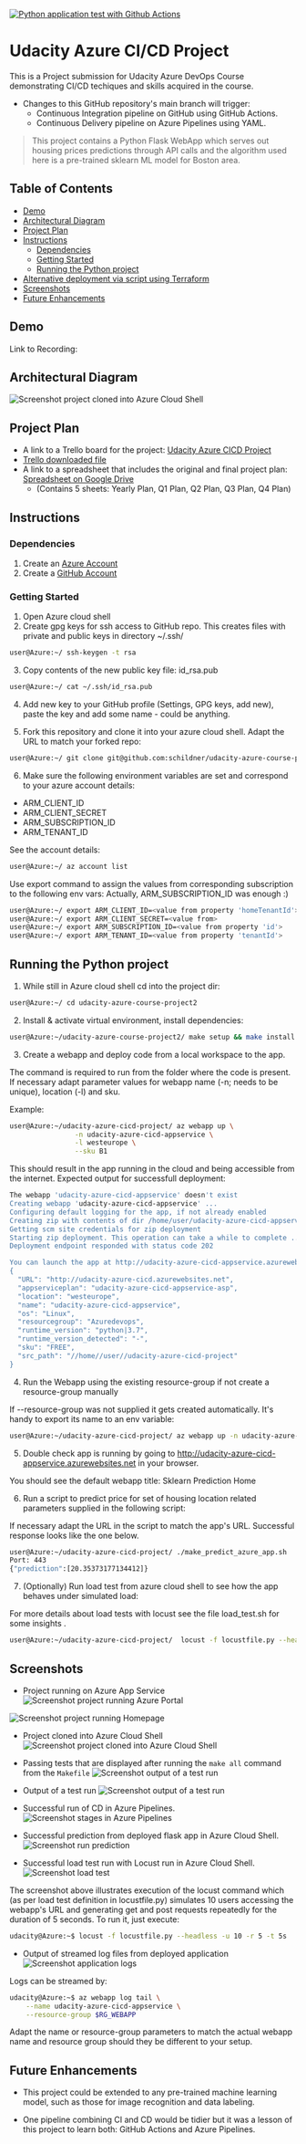 [![Python application test with Github Actions](https://github.com/MahalakshmiMurugan21/udacity-azure-cicd-project/actions/workflows/main.yml/badge.svg)](https://github.com/MahalakshmiMurugan21/udacity-azure-cicd-project/actions/workflows/main.yml)

# Udacity Azure CI/CD Project
This is a Project submission for Udacity Azure DevOps Course demonstrating CI/CD techiques and skills acquired in the course.
- Changes to this GitHub repository's main branch will trigger:
  * Continuous Integration pipeline on GitHub using GitHub Actions. 
  * Continuous Delivery pipeline on Azure Pipelines using YAML.

>This project contains a Python Flask WebApp which serves out housing prices predictions through API calls and the algorithm used here is a pre-trained sklearn ML model for Boston area.
>
## Table of Contents

- [Demo](#demo)
- [Architectural Diagram](#architectural-diagram)
- [Project Plan](#project-plan)
- [Instructions](#instructions)
  * [Dependencies](#dependencies)
  * [Getting Started](#getting-started)
  * [Running the Python project](#running-the-python-project)
- [Alternative deployment via script using Terraform](#alternative-deployment-via-script-using-terraform)
- [Screenshots](#screenshots)
- [Future Enhancements](#future-enhancements)

## Demo

Link to Recording:

## Architectural Diagram

![Screenshot project cloned into Azure Cloud Shell](https://github.com/MahalakshmiMurugan21/udacity-azure-cicd-project/blob/main/docs/Udacity-azure-cicd-architecture.png)

## Project Plan

* A link to a Trello board for the project: [Udacity Azure CICD Project](https://trello.com/b/mcmGyUTI/udacity-azure-cicd-project![image](https://github.com/MahalakshmiMurugan21/udacity-azure-cicd-project/assets/155423147/a58a61cf-db37-46d1-95fb-fe0cd575d50a)
)
* [Trello downloaded file](https://github.com/MahalakshmiMurugan21/udacity-azure-cicd-project/blob/main/docs/Udacity%20Azure%20CICD%20Project%20_%20Trello.html)
* A link to a spreadsheet that includes the original and final project plan: [Spreadsheet on Google Drive]([https://docs.google.com/spreadsheets/d/1VvhKAVZM7I1qVYufkkjYf5vR3nBcCQtji21aupZyXik/edit?usp=sharing](https://github.com/MahalakshmiMurugan21/udacity-azure-cicd-project/blob/main/docs/Azure%20CICD%20Project%20Management.xlsx))
  * (Contains 5 sheets: Yearly Plan, Q1 Plan, Q2 Plan, Q3 Plan, Q4 Plan)

## Instructions

### Dependencies

1. Create an [Azure Account](https://portal.azure.com)
2. Create a [GitHub Account](https://github.com)

### Getting Started

1. Open Azure cloud shell
2. Create gpg keys for ssh access to GitHub repo. This creates files with private and public keys in directory ~/.ssh/

```bash
user@Azure:~/ ssh-keygen -t rsa
```

3. Copy contents of the new public key file: id_rsa.pub

```bash
user@Azure:~/ cat ~/.ssh/id_rsa.pub
```

4. Add new key to your GitHub profile (Settings, GPG keys, add new), paste the key and add some name - could be anything.

5. Fork this repository and clone it into your azure cloud shell. Adapt the URL to match your forked repo:

```bash
user@Azure:~/ git clone git@github.com:schildner/udacity-azure-course-project2.git
```

6. Make sure the following environment variables are set and correspond to your azure account details:

* ARM_CLIENT_ID
* ARM_CLIENT_SECRET
* ARM_SUBSCRIPTION_ID
* ARM_TENANT_ID

See the account details:

```bash
user@Azure:~/ az account list
```

Use export command to assign the values from corresponding subscription to the following env vars:
Actually, ARM_SUBSCRIPTION_ID was enough :)

```bash
user@Azure:~/ export ARM_CLIENT_ID=<value from property 'homeTenantId'>
user@Azure:~/ export ARM_CLIENT_SECRET=<value from>
user@Azure:~/ export ARM_SUBSCRIPTION_ID=<value from property 'id'>
user@Azure:~/ export ARM_TENANT_ID=<value from property 'tenantId'>
```

## Running the Python project

1. While still in Azure cloud shell cd into the project dir:

```bash
user@Azure:~/ cd udacity-azure-course-project2
```

2. Install & activate virtual environment, install dependencies:

```bash
user@Azure:~/udacity-azure-course-project2/ make setup && make install
```

3. Create a webapp and deploy code from a local workspace to the app.

The command is required to run from the folder where the code is present. If necessary adapt parameter values for webapp name (-n; needs to be unique), location (-l) and sku.

Example:

```bash
user@Azure:~/udacity-azure-cicd-project/ az webapp up \
                -n udacity-azure-cicd-appservice \
                -l westeurope \
                --sku B1
```

This should result in the app running in the cloud and being accessible from the internet.
Expected output for successfull deployment:

```bash
The webapp 'udacity-azure-cicd-appservice' doesn't exist
Creating webapp 'udacity-azure-cicd-appservice' ...
Configuring default logging for the app, if not already enabled
Creating zip with contents of dir /home/user/udacity-azure-cicd-appservice ...
Getting scm site credentials for zip deployment
Starting zip deployment. This operation can take a while to complete ...
Deployment endpoint responded with status code 202

You can launch the app at http://udacity-azure-cicd-appservice.azurewebsites.net
{
  "URL": "http://udacity-azure-cicd.azurewebsites.net",
  "appserviceplan": "udacity-azure-cicd-appservice-asp",
  "location": "westeurope",
  "name": "udacity-azure-cicd-appservice",
  "os": "Linux",
  "resourcegroup": "Azuredevops",
  "runtime_version": "python|3.7",
  "runtime_version_detected": "-",
  "sku": "FREE",
  "src_path": "//home//user//udacity-azure-cicd-project"
}
```

4. Run the Webapp using the existing resource-group if not create a resource-group manually

If --resource-group was not supplied it gets created automatically. It's handy to export its name to an env variable:

```bash
user@Azure:~/udacity-azure-cicd-project/ az webapp up -n udacity-azure-cicd-appservice --resource-group Azuredevops
```

5. Double check app is running by going to http://udacity-azure-cicd-appservice.azurewebsites.net in your browser.

You should see the default webapp title: Sklearn Prediction Home

6. Run a script to predict price for set of housing location related parameters supplied in the following script:

If necessary adapt the URL in the script to match the app's URL. Successful response looks like the one below.

```bash
user@Azure:~/udacity-azure-cicd-project/ ./make_predict_azure_app.sh
Port: 443
{"prediction":[20.35373177134412]}
```

7. (Optionally) Run load test from azure cloud shell to see how the app behaves under simulated load:

For more details about load tests with locust see the file load_test.sh for some insights .

```bash
user@Azure:~/udacity-azure-cicd-project/  locust -f locustfile.py --headless -u 100 -r 10 -t 30s
```

## Screenshots

* Project running on Azure App Service
![Screenshot project running Azure Portal]([https://github.com/schildner/udacity-azure-course-project2/blob/main/screenshots/webapp-running-portal.png?raw=true](https://github.com/MahalakshmiMurugan21/udacity-azure-cicd-project/blob/main/docs/App%20running.png))

![Screenshot project running Homepage]([https://github.com/schildner/udacity-azure-course-project2/blob/main/screenshots/webapp-running-homepage.png?raw=true](https://github.com/MahalakshmiMurugan21/udacity-azure-cicd-project/blob/main/docs/App%20running%20home.png))

* Project cloned into Azure Cloud Shell
![Screenshot project cloned into Azure Cloud Shell](https://github.com/MahalakshmiMurugan21/udacity-azure-cicd-project/blob/main/docs/github%20cloned.png)

* Passing tests that are displayed after running the `make all` command from the `Makefile`
![Screenshot output of a test run](https://github.com/MahalakshmiMurugan21/udacity-azure-cicd-project/blob/main/docs/Make%20Test.png)

* Output of a test run
![Screenshot output of a test run]([https://github.com/schildner/udacity-azure-course-project2/blob/main/screenshots/cloud-shell-run-tests.png?raw=true](https://github.com/MahalakshmiMurugan21/udacity-azure-cicd-project/blob/main/docs/Make%20All.png))

* Successful run of CD in Azure Pipelines.
![Screenshot stages in Azure Pipelines](https://github.com/MahalakshmiMurugan21/udacity-azure-cicd-project/blob/main/docs/Azure%20pipeline%20run.png)

* Successful prediction from deployed flask app in Azure Cloud Shell.
![Screenshot run prediction](https://github.com/MahalakshmiMurugan21/udacity-azure-cicd-project/blob/main/docs/Output%20of%20prediction.png)

* Successful load test run with Locust run in Azure Cloud Shell.
![Screenshot load test](https://github.com/MahalakshmiMurugan21/udacity-azure-cicd-project/blob/main/docs/Output%20of%20locust%20file.png)

The screenshot above illustrates execution of the locust command which (as per load test definition in locustfile.py) simulates 10 users accessing the webapp's URL and generating get and post requests repeatedly for the duration of 5 seconds. To run it, just execute: 

```bash
udacity@Azure:~$ locust -f locustfile.py --headless -u 10 -r 5 -t 5s
```

* Output of streamed log files from deployed application
![Screenshot application logs](https://github.com/MahalakshmiMurugan21/udacity-azure-cicd-project/blob/main/docs/Streamed%20log%20output.png)

Logs can be streamed by:

```bash
udacity@Azure:~$ az webapp log tail \
    --name udacity-azure-cicd-appservice \
    --resource-group $RG_WEBAPP
```

Adapt the name or resource-group parameters to match the actual webapp name and resource group should they be different to your setup.

## Future Enhancements

- This project could be extended to any pre-trained machine learning model, such as those for image recognition and data labeling.

- One pipeline combining CI and CD would be tidier but it was a lesson of this project to learn both: GitHub Actions and Azure Pipelines.

